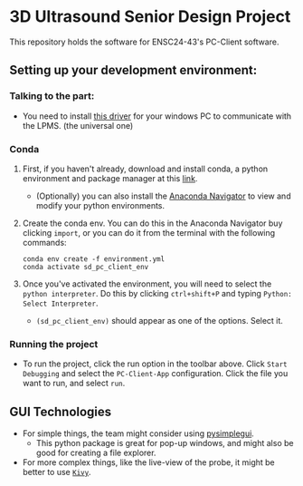 # 3D Ultrasound Senior Design Project

This repository holds the software for ENSC24-43's PC-Client software.

## Setting up your development environment:

### Talking to the part:

- You need to install [this driver] for your windows PC to communicate with the LPMS. (the universal one)

### Conda

1. First, if you haven't already, download and install conda, a python environment and package manager
  at this [link].
    - (Optionally) you can also install the [Anaconda Navigator] to view and modify your python environments.

2. Create the conda env. You can do this in the Anaconda Navigator buy clicking `import`, or you can do it from
   the terminal with the following commands:
    ```console
    conda env create -f environment.yml
    conda activate sd_pc_client_env
    ```
3. Once you've activated the environment, you will need to select the `python interpreter`. Do this by clicking `ctrl+shift+P` and
   typing `Python: Select Interpreter`. 
   - `(sd_pc_client_env)` should appear as one of the options. Select it.

### Running the project

- To run the project, click the run option in the toolbar above. Click `Start Debugging` and select the `PC-Client-App` configuration. Click the file
  you want to run, and select `run`.


## GUI Technologies

- For simple things, the team might consider using [pysimplegui].
  - This python package is great for pop-up windows, and might also be good for creating a file explorer.
- For more complex things, like the live-view of the probe, it might be better to use [`Kivy`].

[Anaconda Navigator]:https://docs.anaconda.com/free/navigator/install/
[link]:https://www.anaconda.com/download/

[pysimplegui]:https://pypi.org/project/PySimpleGUI/
[`Kivy`]:https://kivy.org/

[this driver]:https://www.silabs.com/developers/usb-to-uart-bridge-vcp-drivers?tab=downloads